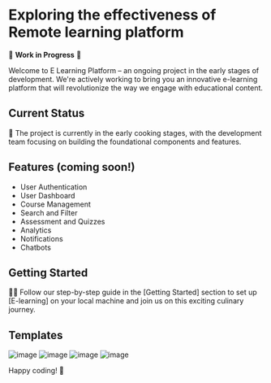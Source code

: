 # Exploring the effectiveness of Remote learning platform

🚧 **Work in Progress** 🚧

Welcome to E Learning Platform – an ongoing project in the early stages of development. We're actively working to bring you an innovative e-learning platform that will revolutionize the way we engage with educational content.

## Current Status

🍳 The project is currently in the early cooking stages, with the development team focusing on building the foundational components and features.

## Features (coming soon!)

- User Authentication
- User Dashboard
- Course Management
- Search and Filter
- Assessment and Quizzes
- Analytics
- Notifications
- Chatbots

## Getting Started

👩‍🍳 Follow our step-by-step guide in the [Getting Started] section to set up [E-learning] on your local machine and join us on this exciting culinary journey.

## Templates

![image](https://github.com/rahulram01/E-Learning-Capstone-Project/assets/98167864/b74e12c9-f492-4da0-ab73-d34156929d76)
![image](https://github.com/rahulram01/E-Learning-Capstone-Project/assets/98167864/4528644d-28bb-4018-af0d-a98c59c698a2)
![image](https://github.com/rahulram01/E-Learning-Capstone-Project/assets/98167864/270d4b9d-2b9e-4b01-aceb-633d1a136d60)
![image](https://github.com/rahulram01/E-Learning-Capstone-Project/assets/98167864/0d9f5c57-b183-48b3-88d8-c1139c2ed8bd)





Happy coding! 🚀
